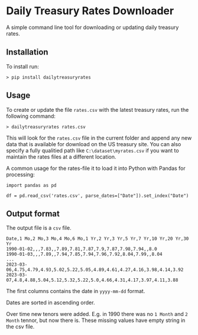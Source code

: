 # Daily Treasury Rates Downloader

A simple command line tool for downloading or updating daily treasury rates.


## Installation

To install run:

~~~
> pip install dailytreasuryrates
~~~

## Usage

To create or update the file `rates.csv` with the latest treasury rates, run the following command:


~~~
> dailytreasuryrates rates.csv
~~~

This will look for the `rates.csv` file in the current folder and append any new data that is available for download on the US treasury site. You can also specify a fully qualitied path like `C:\dataset\myrates.csv` if you want to maintain the rates files at a different location.

A common usage for the rates-file it to load it into Python with Pandas for processing:

~~~
import pandas as pd

df = pd.read_csv('rates.csv', parse_dates=["Date"]).set_index("Date")
~~~


## Output format
The output file is a `csv` file.

~~~
Date,1 Mo,2 Mo,3 Mo,4 Mo,6 Mo,1 Yr,2 Yr,3 Yr,5 Yr,7 Yr,10 Yr,20 Yr,30 Yr
1990-01-02,,,7.83,,7.89,7.81,7.87,7.9,7.87,7.98,7.94,,8.0
1990-01-03,,,7.89,,7.94,7.85,7.94,7.96,7.92,8.04,7.99,,8.04
...
2023-03-06,4.75,4.79,4.93,5.02,5.22,5.05,4.89,4.61,4.27,4.16,3.98,4.14,3.92
2023-03-07,4.8,4.88,5.04,5.12,5.32,5.22,5.0,4.66,4.31,4.17,3.97,4.11,3.88
~~~

The first columns contains the date in `yyyy-mm-dd` format. 

Dates are sorted in ascending order.

Over time new tenors were added. E.g. in 1990 there was no `1 Month` and `2 Month` tennor, but now there is. These missing values have empty string in the csv file.

